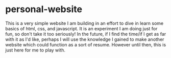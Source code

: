 # personal-website

This is a very simple website I am building in an effort to dive in learn some basics of html, css, and javascript. It is an experiment I am doing just for fun, so don't take it too seriously! In the future, if I find the time/if I get as far with it as I'd like, perhaps I will use the knowledge I gained to make another website which could function as a sort of resume. However until then, this is just here for me to play with.
